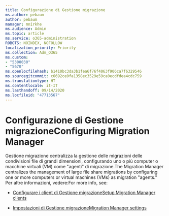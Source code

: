 ```yaml
---
title: Configurazione di Gestione migrazione
ms.author: pebaum
author: pebaum
manager: mnirkhe
ms.audience: Admin
ms.topic: article
ms.service: o365-administration
ROBOTS: NOINDEX, NOFOLLOW
localization_priority: Priority
ms.collection: Adm_O365
ms.custom:
- "5300030"
- "5670"
ms.openlocfilehash: b1410bc3da3b1fea6f76f4063f906ca7f6329546
ms.sourcegitcommit: c6692ce0fa1358ec3529e59ca0ecdfdea4cdc759
ms.translationtype: HT
ms.contentlocale: it-IT
ms.lasthandoff: 09/14/2020
ms.locfileid: "47713567"
---
```

# <a name="configuring-migration-manager"></a><span data-ttu-id="7cb96-102">Configurazione di Gestione migrazione</span><span class="sxs-lookup"><span data-stu-id="7cb96-102">Configuring Migration Manager</span></span>

<span data-ttu-id="7cb96-103">Gestione migrazione centralizza la gestione delle migrazioni delle condivisioni file di grandi dimensioni, configurando uno o più computer o macchine virtuali (VM) come "agenti" di migrazione.</span><span class="sxs-lookup"><span data-stu-id="7cb96-103">The Migration Manager centralizes the management of large file share migrations by configuring one or more computers or virtual machines (VMs) as migration "agents."</span></span> <span data-ttu-id="7cb96-104">Per altre informazioni, vedere:</span><span class="sxs-lookup"><span data-stu-id="7cb96-104">For more info, see:</span></span>

- [<span data-ttu-id="7cb96-105">Configurare i client di Gestione migrazione</span><span class="sxs-lookup"><span data-stu-id="7cb96-105">Setup Migration Manager clients</span></span>](https://docs.microsoft.com/sharepointmigration/mm-setup-clients)

- [<span data-ttu-id="7cb96-106">Impostazioni di Gestione migrazione</span><span class="sxs-lookup"><span data-stu-id="7cb96-106">Migration Manager settings</span></span>](https://docs.microsoft.com/sharepointmigration/mm-settings)
